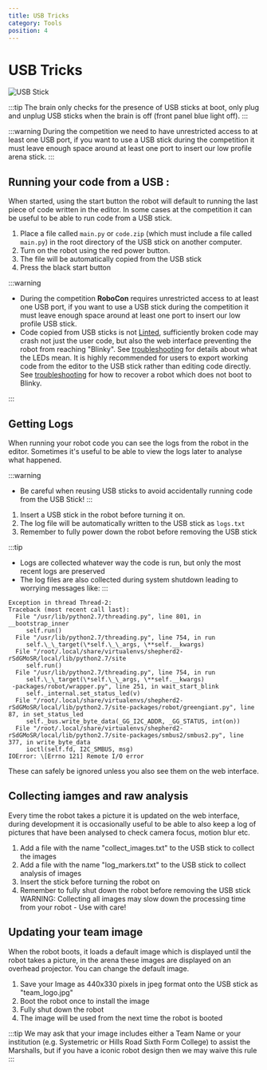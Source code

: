 ```yaml
---
title: USB Tricks
category: Tools
position: 4
---
```

# USB Tricks

![USB Stick](/images/usbstick.jpg)

:::tip
The brain only checks for the presence of USB sticks at boot, only plug and unplug USB sticks when the brain is off (front panel blue light off).
:::

:::warning
During the competition we need to have unrestricted access to at least one USB port, if you want to use a USB stick during the competition it must leave enough space around at least one port to insert our low profile arena stick.
:::

## Running your code from a USB :

When started, using the start button the robot will default to running the last piece of code written in the editor. In some cases at the competition it can be useful to be able to run code from a USB stick.

1. Place a file called `main.py` or `code.zip` (which must include a file called `main.py`) in the root directory of the USB stick on another computer.
2. Turn on the robot using the red power button.
3. The file will be automatically copied from the USB stick
4. Press the black start button

:::warning

* During the competition **RoboCon** requires unrestricted access to at least one USB port, if you want to use a USB stick during the competition it must leave enough space around at least one port to insert our low profile USB stick.
* Code copied from USB sticks is not [Linted](https://en.wikipedia.org/wiki/Lint_%28software%29), sufficiently broken code may crash not just the user code, but also the web interface preventing the robot from reaching "Blinky". See [troubleshooting](https://hr-robocon.org/docs/troubleshooting.html#troubleshooting) for details about what the LEDs mean. It is highly recommended for users to export working code from the editor to the USB stick rather than editing code directly. See [troubleshooting]((https://hr-robocon.org/docs/troubleshooting.html#the-brainbox-appears-to-power-up-but-i-can-t-connect-to-the-website-and-the-blue-led-lights-but-never-starts-flashing).) for how to recover a robot which does not boot to Blinky.

:::


## Getting Logs

When running your robot code you can see the logs from the robot in the editor. Sometimes it's useful to be able to view the logs later to analyse what happened.

:::warning
* Be careful when reusing USB sticks to avoid accidentally running code from the USB Stick!
:::

1. Insert a USB stick in the robot before turning it on.
2. The log file will be automatically written to the USB stick as `logs.txt`
3. Remember to fully power down the robot before removing the USB stick


:::tip
* Logs are collected whatever way the code is run, but only the most recent logs are preserved
* The log files are also collected during system shutdown leading to worrying messages like:
:::

```
Exception in thread Thread-2:
Traceback (most recent call last):
  File "/usr/lib/python2.7/threading.py", line 801, in __bootstrap_inner
     self.run()
  File "/usr/lib/python2.7/threading.py", line 754, in run
     self.\_\_target(\*self.\_\_args, \**self.__kwargs)
  File "/root/.local/share/virtualenvs/shepherd2-rSdGMoSR/local/lib/python2.7/site
     self.run()
  File "/usr/lib/python2.7/threading.py", line 754, in run
     self.\_\_target(\*self.\_\_args, \**self.__kwargs)
 -packages/robot/wrapper.py", line 251, in wait_start_blink
     self._internal.set_status_led(v)
  File "/root/.local/share/virtualenvs/shepherd2-rSdGMoSR/local/lib/python2.7/site-packages/robot/greengiant.py", line 87, in set_status_led
     self._bus.write_byte_data(_GG_I2C_ADDR, _GG_STATUS, int(on))
  File "/root/.local/share/virtualenvs/shepherd2-rSdGMoSR/local/lib/python2.7/site-packages/smbus2/smbus2.py", line 377, in write_byte_data
     ioctl(self.fd, I2C_SMBUS, msg)
IOError: \[Errno 121] Remote I/O error
```

 These can safely be ignored unless you also see them on the web interface.

## Collecting iamges and raw analysis

Every time the robot takes a picture it is updated on the web interface, during development it is occasionally useful to be able to also keep a log of pictures that have been analysed to check camera focus, motion blur etc.

1. Add a file with the name "collect_images.txt" to the USB stick to collect the images
2. Add a file with the name "log_markers.txt" to the USB stick to collect analysis of images
3. Insert the stick before turning the robot on
4. Remember to fully shut down the robot before removing the USB stick
WARNING: Collecting all images may slow down the processing time from your robot - Use with care!

## Updating your team image

When the robot boots, it loads a default image which is displayed until the robot takes a picture, in the arena these images are displayed on an overhead projector. You can change the default image.
1. Save your Image as 440x330 pixels in jpeg format onto the USB stick as "team_logo.jpg"
2. Boot the robot once to install the image
3. Fully shut down the robot
4. The image will be used from the next time the robot is booted

:::tip
We may ask that your image includes either a Team Name or your institution (e.g. Systemetric or Hills Road Sixth Form College) to assist the Marshalls, but if you have a iconic robot design then we may waive this rule
:::
